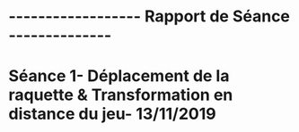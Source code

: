 # ------------------ Rapport de Séance --------------





# Séance 1- Déplacement de la raquette & Transformation en distance du jeu- 13/11/2019 
